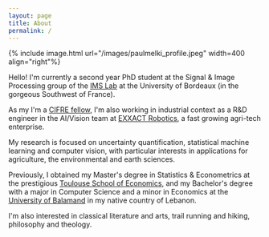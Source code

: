 ```yaml
---
layout: page
title: About
permalink: /
---
```


{% include image.html url="/images/paulmelki_profile.jpeg" width=400 align="right"%}

Hello! I'm currently a second year PhD student at the Signal & Image Processing group of the <a href="https://www.ims-bordeaux.fr/" target="_blank">IMS Lab</a> at the University of Bordeaux (in the gorgeous Southwest of France). 

As my I'm a <a href="https://www.enseignementsup-recherche.gouv.fr/fr/les-cifre-46510" target="_blank">CIFRE fellow</a>, I'm also working in industrial context as a R&D engineer in the AI/Vision team at <a href="https://exxact-robotics.com/en" target="_blank">EXXACT Robotics</a>, a fast growing agri-tech enterprise. 

My research is focused on uncertainty quantification, statistical machine learning and computer vision, with particular interests in applications for agriculture, the environmental and earth sciences.

Previously, I obtained my Master's degree in Statistics & Econometrics at the prestigious <a href="https://www.tse-fr.eu/" target="_blank">Toulouse School of Economics</a>, and my Bachelor's degree with a major in Computer Science and a minor in Economics at the <a href="https://www.balamand.edu.lb/home/Pages/default.aspx" target="_blank">University of Balamand</a> in my native country of Lebanon.

I'm also interested in classical literature and arts, trail running and hiking, philosophy and theology.
